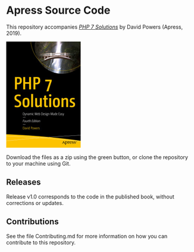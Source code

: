# Apress Source Code

This repository accompanies [*PHP 7 Solutions*](https://www.apress.com/9781484243374) by David Powers (Apress, 2019).

[comment]: #cover
![Cover image](9781484243374.jpg)

Download the files as a zip using the green button, or clone the repository to your machine using Git.

## Releases

Release v1.0 corresponds to the code in the published book, without corrections or updates.

## Contributions

See the file Contributing.md for more information on how you can contribute to this repository.